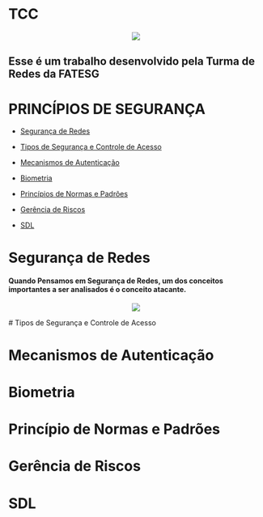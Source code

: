 <h1>TCC</h1>
<p align="center">
<img src="https://ead.fieg.com.br/pluginfile.php/1/theme_moove/logo/1676653367/logoSesiSenai%20%281%29.png">
</p>
<p align="center">
<h2>Esse é um trabalho desenvolvido pela Turma de Redes da FATESG</h2>

# __PRINCÍPIOS DE SEGURANÇA__

- [Segurança de Redes](https://github.com/Patolinoomago/TCC/blob/main#Segurança-de-Redes)

- [Tipos de Segurança e Controle de Acesso](https://github.com/Patolinoomago/TCC/blob/main#Tipos-de-Segurança-e-Controle-de-Acesso)

- [Mecanismos de Autenticação](https://github.com/Patolinoomago/TCC/blob/main#Mecanismos-de-Autenticação)

- [Biometria](https://github.com/Patolinoomago/TCC/blob/main#Biometria)

- [Princípios de Normas e Padrões](https://github.com/Patolinoomago/TCC/blob/main#Princípios-de-Normas-e-Padrões)

- [Gerência de Riscos](https://github.com/Patolinoomago/TCC/blob/main#Gerência-de-Riscos)

- [SDL](https://github.com/Patolinoomago/TCC/blob/main#SDL)

# Segurança de Redes

<h4>Quando Pensamos em Segurança de Redes, um dos conceitos importantes a ser analisados é o conceito atacante.</h4>
<p align="center">
<img src="https://itexamanswers.net/wp-content/uploads/2020/11/2020-11-18_220505.jpg">
</p>
# Tipos de Segurança e Controle de Acesso

# Mecanismos de Autenticação

# Biometria

# Princípio de Normas e Padrões

# Gerência de Riscos

# SDL

